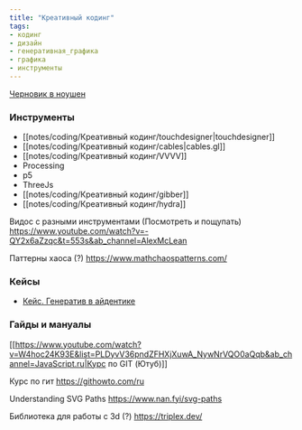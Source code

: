 ```yaml
---
title: "Креативный кодинг"
tags:
- кодинг
- дизайн
- генеративная_графика
- графика
- инструменты
---
```


[Черновик в ноушен](https://www.notion.so/pustota/4eb68a367ed94e5497f7d97d667007d9)

### Инструменты

- [[notes/coding/Креативный кодинг/touchdesigner|touchdesigner]]
- [[notes/coding/Креативный кодинг/cables|cables.gl]]
- [[notes/coding/Креативный кодинг/VVVV]]
- Processing
- p5
- ThreeJs
- [[notes/coding/Креативный кодинг/gibber]]
- [[notes/coding/Креативный кодинг/hydra]]


Видос с разными инструментами (Посмотреть и пощупать)
https://www.youtube.com/watch?v=-QY2x6aZzqc&t=553s&ab_channel=AlexMcLean

Паттерны хаоса (?)
https://www.mathchaospatterns.com/

### Кейсы

- [Кейс. Генератив в айдентике](https://vc.ru/design/323434-generativnaya-grafika-v-brendinge)



### Гайды и мануалы

[[https://www.youtube.com/watch?v=W4hoc24K93E&list=PLDyvV36pndZFHXjXuwA_NywNrVQO0aQqb&ab_channel=JavaScript.ru|Курс по GIT (Ютуб)]]

Курс по гит
https://githowto.com/ru

Understanding SVG Paths
https://www.nan.fyi/svg-paths

Библиотека для работы с 3d (?)
https://triplex.dev/

